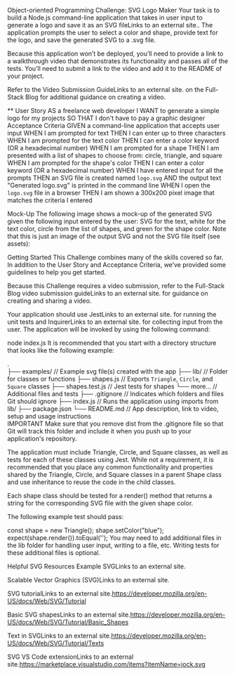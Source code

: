 Object-oriented Programming Challenge: SVG Logo Maker
Your task is to build a Node.js command-line application that takes in user input to generate a logo and save it as an SVG fileLinks to an external site.. The application prompts the user to select a color and shape, provide text for the logo, and save the generated SVG to a .svg file.

Because this application won’t be deployed, you’ll need to provide a link to a walkthrough video that demonstrates its functionality and passes all of the tests. You’ll need to submit a link to the video and add it to the README of your project.

Refer to the Video Submission GuideLinks to an external site. on the Full-Stack Blog for additional guidance on creating a video.

** User Story
AS a freelance web developer
I WANT to generate a simple logo for my projects
SO THAT I don't have to pay a graphic designer
Acceptance Criteria
GIVEN a command-line application that accepts user input
WHEN I am prompted for text
  THEN I can enter up to three characters
WHEN I am prompted for the text color
  THEN I can enter a color keyword (OR a hexadecimal number)
WHEN I am prompted for a shape
  THEN I am presented with a list of shapes to choose from: circle, triangle, and square
WHEN I am prompted for the shape's color
  THEN I can enter a color keyword (OR a hexadecimal number)
WHEN I have entered input for all the prompts
  THEN an SVG file is created named `logo.svg`
AND the output text "Generated logo.svg" is printed in the command line
WHEN I open the `logo.svg` file in a browser
  THEN I am shown a 300x200 pixel image that matches the criteria I entered
  
Mock-Up
The following image shows a mock-up of the generated SVG given the following input entered by the user: SVG for the text, white for the text color, circle from the list of shapes, and green for the shape color. Note that this is just an image of the output SVG and not the SVG file itself (see assets):

Getting Started
This Challenge combines many of the skills covered so far. In addition to the User Story and Acceptance Criteria, we’ve provided some guidelines to help you get started.

Because this Challenge requires a video submission, refer to the Full-Stack Blog video submission guideLinks to an external site. for guidance on creating and sharing a video.

Your application should use JestLinks to an external site. for running the unit tests and InquirerLinks to an external site. for collecting input from the user. The application will be invoked by using the following command:

node index.js
It is recommended that you start with a directory structure that looks like the following example:

.  
├── examples/           // Example svg file(s) created with the app
├── lib/                // Folder for classes or functions
    ├── shapes.js       // Exports `Triangle`, `Circle`, and `Square` classes
    ├── shapes.test.js  // Jest tests for shapes
    └── more...         // Additional files and tests
├── .gitignore          // Indicates which folders and files Git should ignore
├── index.js            // Runs the application using imports from lib/
├── package.json
└── README.md           // App description, link to video, setup and usage instructions           
IMPORTANT
Make sure that you remove dist from the .gitignore file so that Git will track this folder and include it when you push up to your application's repository.

The application must include Triangle, Circle, and Square classes, as well as tests for each of these classes using Jest. While not a requirement, it is recommended that you place any common functionality and properties shared by the Triangle, Circle, and Square classes in a parent Shape class and use inheritance to reuse the code in the child classes.

Each shape class should be tested for a render() method that returns a string for the corresponding SVG file with the given shape color.

The following example test should pass:

const shape = new Triangle();
shape.setColor("blue");
expect(shape.render()).toEqual('<polygon points="150, 18 244, 182 56, 182" fill="blue" />');
You may need to add additional files in the lib folder for handling user input, writing to a file, etc. Writing tests for these additional files is optional.

Helpful SVG Resources
Example SVGLinks to an external site.

Scalable Vector Graphics (SVG)Links to an external site. 

SVG tutorialLinks to an external site.https://developer.mozilla.org/en-US/docs/Web/SVG/Tutorial

Basic SVG shapesLinks to an external site.https://developer.mozilla.org/en-US/docs/Web/SVG/Tutorial/Basic_Shapes

Text in SVGLinks to an external site.https://developer.mozilla.org/en-US/docs/Web/SVG/Tutorial/Texts

SVG VS Code extensionLinks to an external site.https://marketplace.visualstudio.com/items?itemName=jock.svg